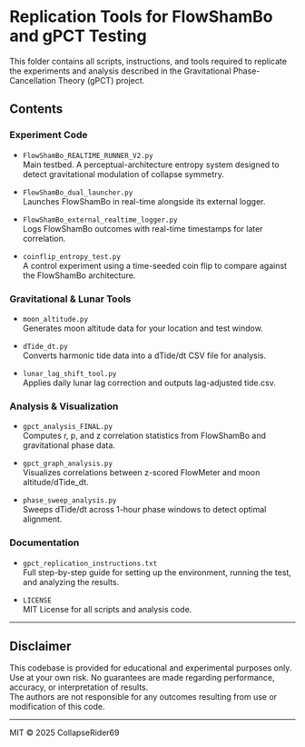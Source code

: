 # Replication Tools for FlowShamBo and gPCT Testing

This folder contains all scripts, instructions, and tools required to replicate the experiments and analysis described in the Gravitational Phase-Cancellation Theory (gPCT) project.

## Contents

### Experiment Code
- `FlowShamBo_REALTIME_RUNNER_V2.py`  
  Main testbed. A perceptual-architecture entropy system designed to detect gravitational modulation of collapse symmetry.
  
- `FlowShamBo_dual_launcher.py`  
  Launches FlowShamBo in real-time alongside its external logger.

- `FlowShamBo_external_realtime_logger.py`  
  Logs FlowShamBo outcomes with real-time timestamps for later correlation.

- `coinflip_entropy_test.py`  
  A control experiment using a time-seeded coin flip to compare against the FlowShamBo architecture.

### Gravitational & Lunar Tools
- `moon_altitude.py`  
  Generates moon altitude data for your location and test window.

- `dTide_dt.py`  
  Converts harmonic tide data into a dTide/dt CSV file for analysis.

- `lunar_lag_shift_tool.py`  
  Applies daily lunar lag correction and outputs lag-adjusted tide.csv.

### Analysis & Visualization
- `gpct_analysis_FINAL.py`  
  Computes r, p, and z correlation statistics from FlowShamBo and gravitational phase data.

- `gpct_graph_analysis.py`  
  Visualizes correlations between z-scored FlowMeter and moon altitude/dTide_dt.

- `phase_sweep_analysis.py`  
  Sweeps dTide/dt across 1-hour phase windows to detect optimal alignment.

### Documentation
- `gpct_replication_instructions.txt`  
  Full step-by-step guide for setting up the environment, running the test, and analyzing the results.

- `LICENSE`  
  MIT License for all scripts and analysis code.

---

## Disclaimer

This codebase is provided for educational and experimental purposes only.  
Use at your own risk. No guarantees are made regarding performance, accuracy, or interpretation of results.  
The authors are not responsible for any outcomes resulting from use or modification of this code.

---

MIT © 2025 CollapseRider69
